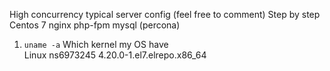 High concurrency typical server config
(feel free to comment)
Step by step
Centos 7
nginx
php-fpm
mysql (percona)


1. `uname -a` Which kernel my OS have\
    Linux ns6973245 4.20.0-1.el7.elrepo.x86_64
